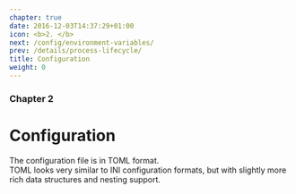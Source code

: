 ```yaml
---
chapter: true
date: 2016-12-03T14:37:29+01:00
icon: <b>2. </b>
next: /config/environment-variables/
prev: /details/process-lifecycle/
title: Configuration
weight: 0
---
```


### Chapter 2

# Configuration

The configuration file is in TOML format.<br>
TOML looks very similar to INI configuration formats, but with slightly more rich data structures and nesting support.
